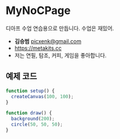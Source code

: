 # MyNoCPage
디아프 수업 연습용으로 만듭니다. 수업은 재밌어.

- **김승범** picxenk@gmail.com
- https://metakits.cc
- 저는 연필, 탐조, 커피, 게임을 좋아합니다.

## 예제 코드 
```javascript
function setup() {
  createCanvas(100, 100);
}

function draw() {
  background(200);
  circle(50, 50, 50);
}
```
